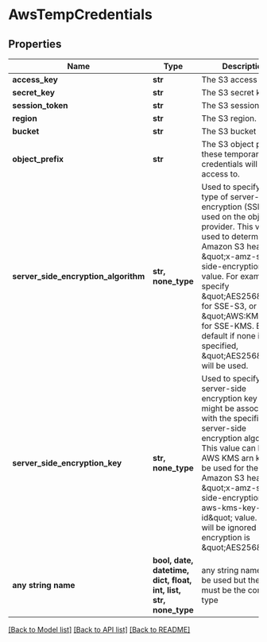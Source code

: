# AwsTempCredentials


## Properties
Name | Type | Description | Notes
------------ | ------------- | ------------- | -------------
**access_key** | **str** | The S3 access key. | 
**secret_key** | **str** | The S3 secret key. | 
**session_token** | **str** | The S3 session token. | 
**region** | **str** | The S3 region. | 
**bucket** | **str** | The S3 bucket name. | 
**object_prefix** | **str** | The S3 object prefix these temporary credentials will give access to. | 
**server_side_encryption_algorithm** | **str, none_type** | Used to specify the type of server-side encryption (SSE) to be used on the object provider. This value is used to determine the Amazon S3 header \&quot;x-amz-server-side-encryption\&quot; value. For example, specify \&quot;AES256\&quot; for SSE-S3, or \&quot;AWS:KMS\&quot; for SSE-KMS. By default if none is specified, \&quot;AES256\&quot; will be used. | [optional] 
**server_side_encryption_key** | **str, none_type** | Used to specify the server-side encryption key that might be associated with the specified server-side encryption algorithm. This value can be the AWS KMS arn key, to be used for the Amazon S3 header \&quot;x-amz-server-side-encryption-aws-kms-key-id\&quot; value. Value will be ignored if encryption is \&quot;AES256\&quot; | [optional] 
**any string name** | **bool, date, datetime, dict, float, int, list, str, none_type** | any string name can be used but the value must be the correct type | [optional]

[[Back to Model list]](../README.md#documentation-for-models) [[Back to API list]](../README.md#documentation-for-api-endpoints) [[Back to README]](../README.md)


